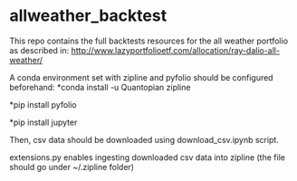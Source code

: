 # allweather_backtest

This repo contains the full backtests resources for the all weather portfolio as described in: http://www.lazyportfolioetf.com/allocation/ray-dalio-all-weather/

A conda environment set with zipline and pyfolio should be configured beforehand:
*conda install -u Quantopian zipline

*pip install pyfolio

*pip install jupyter

Then, csv data should be downloaded using download_csv.ipynb script.

extensions.py enables ingesting downloaded csv data into zipline (the file should go under ~/.zipline folder)
